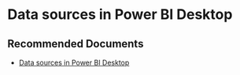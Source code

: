   <properties
	pageTitle="configure or access a data source"
	description="configure or access a data source"
	service="microsoft.PowerBIDedicated"
	resource="capacities"
	authors="pjfreitas"
	ms.author="pfreitas"	
	displayOrder="880"
	selfHelpType="generic"
	supportTopicIds="32628078"
	productPesIds="16334"
	cloudEnvironments="public, MoonCake, fairfax, usnat, ussec" 
	articleId="e7b1a2f2-3949-0e8a-e836-0a49a7a094ff"
	ownershipId="PowerBI_PowerBI"
/>

# Data sources in Power BI Desktop

## **Recommended Documents**

* [Data sources in Power BI Desktop](https://docs.microsoft.com/power-bi/desktop-data-sources)
